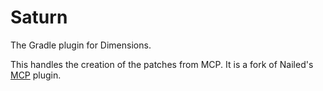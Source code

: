 # Saturn
The Gradle plugin for Dimensions.

This handles the creation of the patches from MCP. It is a fork of Nailed's [MCP](https://github.com/nailed/mcp) plugin.
